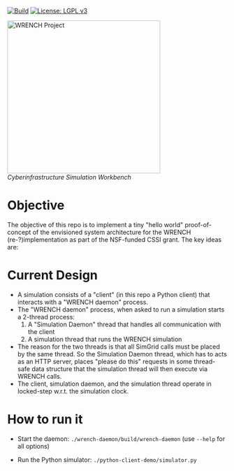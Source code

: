 [![Build][build-badge]][build-link]
[![License: LGPL v3][license-badge]](LICENSE)

<a href="https://wrench-project.org" target="_blank"><img src="https://wrench-project.org/images/logo-horizontal.png" width="350" alt="WRENCH Project" /></a>
<br/>_Cyberinfrastructure Simulation Workbench_

# Objective

The objective of this repo is to implement a tiny "hello world" proof-of-concept of the envisioned system architecture for the WRENCH (re-?)implementation as part of the NSF-funded CSSI grant. The key ideas are:

# Current Design

  - A simulation consists of a "client" (in this repo a Python client) that interacts with a "WRENCH daemon" process. 
  - The "WRENCH daemon" process, when asked to run a simulation starts a 2-thread process:
      1. A "Simulation Daemon" thread that handles all communication with the client
      2. A simulation thread that runs the WRENCH simulation
  -  The reason for the two threads is that all SimGrid calls must be placed by the same thread. So the Simulation Daemon thread, which has to acts as an HTTP server, places "please do this" requests in some thread-safe data structure that the simulation thread will then execute via WRENCH calls. 
 - The client, simulation daemon, and the simulation thread operate in locked-step w.r.t. the simulation clock.

# How to run it

  - Start the daemon: `./wrench-daemon/build/wrench-daemon` (use `--help` for all options)

  - Run the Python simulator: `./python-client-demo/simulator.py` 


[build-badge]:         https://github.com/wrench-project/wrench-api/workflows/Build/badge.svg
[build-link]:          https://github.com/wrench-project/wrench-api/actions
[license-badge]:       https://img.shields.io/badge/License-LGPL%20v3-blue.svg
